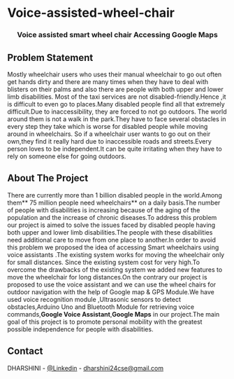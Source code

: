 # Voice-assisted-wheel-chair



<!--
*** Thanks for checking out the Best-README-Template. 

-->








<h3 align="center">Voice assisted smart wheel chair Accessing Google Maps</h3>

 







## Problem Statement
Mostly wheelchair users who uses their manual wheelchair to go out often get hands dirty and there are many times when they have to deal with blisters on their palms and also there are people with both upper and lower limb disabilities.
Most of the taxi services are not disabled-friendly.Hence ,it is difficult to even go to places.Many disabled people find all that extremely difficult.Due to inaccessibility, they are forced to not go outdoors.
The world around them is not a walk in the park.They have to face several obstacles in every step they take which is worse for disabled people while moving around in wheelchairs.
So if a wheelchair user wants to go out on their own,they find it really hard due to inaccessible roads and streets.Every person loves to be independent.It can be quite irritating when they have to rely on someone else for going outdoors.


## About The Project

There are currently more than 1 billion disabled people in the world.Among them** 75 million people need wheelchairs** on a daily basis.The number of people with disabilities is increasing because of the aging of the population and the increase of chronic diseases.To address this problem our project is aimed to solve the issues faced by disabled people having both upper and lower limb disabilities.The people with these disabilities need additional care to move from one place to another.In order to avoid this problem we proposed the idea of accessing Smart wheelchairs using voice assistants .The existing system works for moving the wheelchair only for small distances. Since the existing system cost for very high.To overcome the drawbacks of the existing system we added new features to move the wheelchair for long distances.On the contrary our project is proposed to use the voice assistant and we can use the wheel chairs for outdoor navigation with the help of Google map & GPS Module.We have used voice recognition module ,Ultrasonic sensors to detect obstacles,Arduino Uno and Bluetooth Module for retrieving voice commands,**Google Voice Assistant**,**Google Maps** in our project.The main goal of this project is to promote personal mobility with the greatest possible independence for people with disabilities.




<!-- CONTACT -->
## Contact

DHARSHINI - [@Linkedin](https://www.linkedin.com/in/dharshini-m-056843210/) - dharshini24cse@gmail.com






